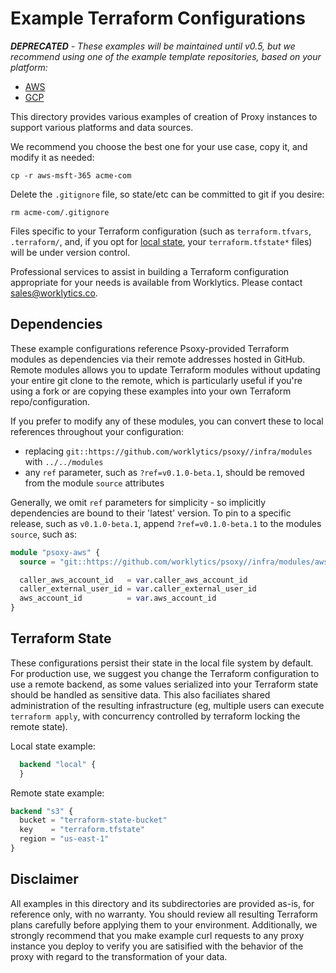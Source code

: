 # Example Terraform Configurations

_**DEPRECATED** - These examples will be maintained until v0.5, but we recommend using one of the
example template repositories, based on your platform:_
  - [AWS](https://github.com/Worklytics/psoxy-example-aws)
  - [GCP](https://github.com/Worklytics/psoxy-example-gcp)



This directory provides various examples of creation of Proxy instances to support various platforms
and data sources.

We recommend you choose the best one for your use case, copy it, and modify it as needed:
```shell
cp -r aws-msft-365 acme-com
```

Delete the `.gitignore` file, so state/etc can be committed to git if you desire:

```shell
rm acme-com/.gitignore
```

Files specific to your Terraform configuration (such as `terraform.tfvars`, `.terraform/`, and, if
you opt for [local state](https://www.terraform.io/language/settings/backends/local), your
`terraform.tfstate*` files) will be under version control.

Professional services to assist in building a Terraform configuration appropriate for your needs
is available from Worklytics. Please contact [sales@worklytics.co](mailto:sales@worklytics.co).

## Dependencies

These example configurations reference Psoxy-provided Terraform modules as dependencies via their
remote addresses hosted in GitHub. Remote modules allows you to update Terraform modules without
updating your entire git clone to the remote, which is particularly useful if you're using a fork or
are copying these examples into your own Terraform repo/configuration.

If you prefer to modify any of these modules, you can convert these to local references throughout
your configuration:
  - replacing `git::https://github.com/worklytics/psoxy//infra/modules` with `../../modules`
  - any `ref` parameter, such as `?ref=v0.1.0-beta.1`, should be removed from the module `source`
    attributes

Generally, we omit `ref` parameters for simplicity - so implicitly dependencies are bound to their
'latest' version. To pin to a specific release, such as `v0.1.0-beta.1`, append `?ref=v0.1.0-beta.1`
to the modules `source`, such as:

```terraform
module "psoxy-aws" {
  source = "git::https://github.com/worklytics/psoxy//infra/modules/aws?ref=v0.1.0-beta.1"

  caller_aws_account_id   = var.caller_aws_account_id
  caller_external_user_id = var.caller_external_user_id
  aws_account_id          = var.aws_account_id
}
```

## Terraform State

These configurations persist their state in the local file system by default.  For production use,
we suggest you change the Terraform configuration to use a remote backend, as some values serialized
into your Terraform state should be handled as sensitive data. This also faciliates shared
administration of the resulting infrastructure (eg, multiple users can execute `terraform apply`,
with concurrency controlled by terraform locking the remote state).

Local state example:
```terraform
  backend "local" {
  }
```

Remote state example:
```terraform
backend "s3" {
  bucket = "terraform-state-bucket"
  key    = "terraform.tfstate"
  region = "us-east-1"
}
```

## Disclaimer
All examples in this directory and its subdirectories are provided as-is, for reference only, with
no warranty. You should review all resulting Terraform plans carefully before applying them to your
environment. Additionally, we strongly recommend that you make example curl requests to any proxy
instance you deploy to verify you are satisified with the behavior of the proxy with regard to the
transformation of your data.


